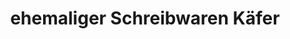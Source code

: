 ---
title: "ehemaliger Schreibwaren Käfer"
url: /oberkotzau/ehemaliger-schreibwaren-kaefer/
shop: Kiosk
---